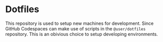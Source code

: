 # Dotfiles

This repository is used to setup new machines for development. Since GitHub Codespaces can make use of scripts in the ``@user/dotfiles`` repository. This is an obivious choice to setup developing environments.
